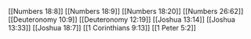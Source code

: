 [[Numbers 18:8]]
[[Numbers 18:9]]
[[Numbers 18:20]]
[[Numbers 26:62]]
[[Deuteronomy 10:9]]
[[Deuteronomy 12:19]]
[[Joshua 13:14]]
[[Joshua 13:33]]
[[Joshua 18:7]]
[[1 Corinthians 9:13]]
[[1 Peter 5:2]]

